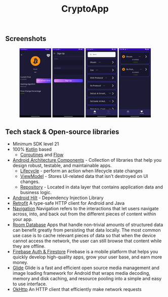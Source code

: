 <h1 align="center">CryptoApp</h1></br>

## Screenshots

<p align="center">
<img src="/screenshots/detail.png" width="20%"/>
<img src="/screenshots/sign_up.png" width="20%"/>
<img src="/screenshots/home.png" width="20%"/>
<img src="/screenshots/favorites.png" width="20%"/>
</p>

## Tech stack & Open-source libraries

- Minimum SDK level 21
- 100% [Kotlin](https://kotlinlang.org/) based
    + [Coroutines](https://github.com/Kotlin/kotlinx.coroutines)
      and [Flow](https://developer.android.com/kotlin/flow)
- [Android Architecture Components](https://developer.android.com/topic/libraries/architecture) -
  Collection of libraries that help you design robust, testable, and maintainable apps.
    - [Lifecycle](https://developer.android.com/topic/libraries/architecture/lifecycle) - perform an
      action when lifecycle state changes
    - [ViewModel](https://developer.android.com/topic/libraries/architecture/viewmodel) - Stores
      UI-related data that isn't destroyed on UI changes.
    - [Repository](https://developer.android.com/topic/architecture/data-layer) - Located in data
      layer that contains application data and business logic.
- [Android Hilt](https://developer.android.com/training/dependency-injection/hilt-android) -
  Dependency Injection Library
- [Retrofit](https://square.github.io/retrofit/) A type-safe HTTP client for Android and Java
- [Navigation](https://developer.android.com/guide/navigation) Navigation refers to the interactions
  that let users navigate across, into, and back out from the different pieces of content within
  your app.
- [Room Database](https://developer.android.com/training/data-storage/room) Apps that handle
  non-trivial amounts of structured data can benefit greatly from persisting that data locally. The
  most common use case is to cache relevant pieces of data so that when the device cannot access the
  network, the user can still browse that content while they are offline.
- [Firebase Auth & Firestore](https://firebase.google.com/docs/android/setup) Firebase is a mobile
  platform that helps you quickly develop high-quality apps, grow your user base, and earn more
  money.
- [Glide](https://github.com/bumptech/glide) Glide is a fast and efficient open source media
  management and image loading framework for Android that wraps media decoding, memory and disk
  caching, and resource pooling into a simple and easy to use interface.
- [OkHttp](https://square.github.io/okhttp/) An HTTP client that efficiently make network requests
